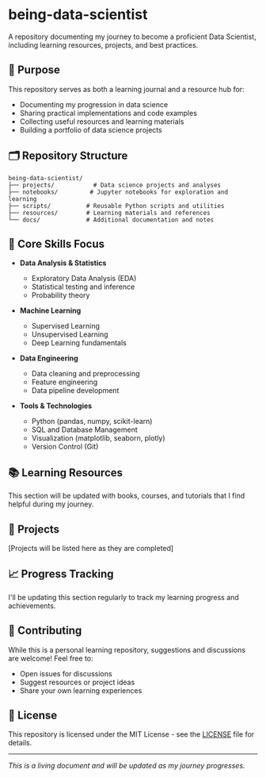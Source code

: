 # being-data-scientist

A repository documenting my journey to become a proficient Data Scientist, including learning resources, projects, and best practices.

## 🎯 Purpose

This repository serves as both a learning journal and a resource hub for:
- Documenting my progression in data science
- Sharing practical implementations and code examples
- Collecting useful resources and learning materials
- Building a portfolio of data science projects

## 🗂️ Repository Structure

```
being-data-scientist/
├── projects/           # Data science projects and analyses
├── notebooks/         # Jupyter notebooks for exploration and learning
├── scripts/          # Reusable Python scripts and utilities
├── resources/        # Learning materials and references
└── docs/             # Additional documentation and notes
```

## 🔧 Core Skills Focus

- **Data Analysis & Statistics**
  - Exploratory Data Analysis (EDA)
  - Statistical testing and inference
  - Probability theory

- **Machine Learning**
  - Supervised Learning
  - Unsupervised Learning
  - Deep Learning fundamentals

- **Data Engineering**
  - Data cleaning and preprocessing
  - Feature engineering
  - Data pipeline development

- **Tools & Technologies**
  - Python (pandas, numpy, scikit-learn)
  - SQL and Database Management
  - Visualization (matplotlib, seaborn, plotly)
  - Version Control (Git)

## 📚 Learning Resources

This section will be updated with books, courses, and tutorials that I find helpful during my journey.

## 🚀 Projects

[Projects will be listed here as they are completed]

## 📈 Progress Tracking

I'll be updating this section regularly to track my learning progress and achievements.

## 🤝 Contributing

While this is a personal learning repository, suggestions and discussions are welcome! Feel free to:
- Open issues for discussions
- Suggest resources or project ideas
- Share your own learning experiences

## 📝 License

This repository is licensed under the MIT License - see the [LICENSE](LICENSE) file for details.

---

*This is a living document and will be updated as my journey progresses.*
